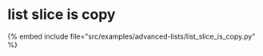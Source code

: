 # list slice is copy

{% embed include file="src/examples/advanced-lists/list_slice_is_copy.py" %}


